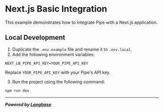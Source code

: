 # Next.js Basic Integration

This example demonstrates how to integrate Pipe with a Next.js application.

## Local Development

1. Duplicate the `.env.example` file and rename it to `.env.local`.
2. Add the following environment variables:

```
NEXT_LB_PIPE_API_KEY=YOUR_PIPE_API_KEY
```

Replace `YOUR_PIPE_API_KEY` with your Pipe's API key.

3.  Run the project using the following command:

```bash
npm run dev
```

---

***Powered by [Langbase](https://langbase.com/)***
